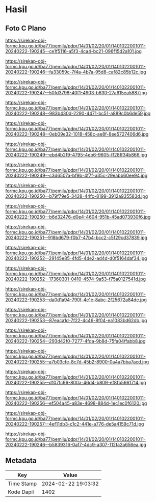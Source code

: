 # Hasil

## Foto C Plano

https://sirekap-obj-formc.kpu.go.id/ba77/pemilu/pdpr/14/01/02/20/01/1401022001011-20240222-190245--ce1f5116-a5f3-4ca4-bc21-096f15d2a101.jpg

https://sirekap-obj-formc.kpu.go.id/ba77/pemilu/pdpr/14/01/02/20/01/1401022001011-20240222-190246--fa33059c-7f4a-4b7a-95d8-caf82c85b12c.jpg

https://sirekap-obj-formc.kpu.go.id/ba77/pemilu/pdpr/14/01/02/20/01/1401022001011-20240222-190247--50fd3798-40f1-4903-b630-27a615ea5887.jpg

https://sirekap-obj-formc.kpu.go.id/ba77/pemilu/pdpr/14/01/02/20/01/1401022001011-20240222-190248--983b430d-2290-4471-bc51-a889c0b6de59.jpg

https://sirekap-obj-formc.kpu.go.id/ba77/pemilu/pdpr/14/01/02/20/01/1401022001011-20240222-190248--0eb09e32-1018-458c-ae8f-8ee5727406d6.jpg

https://sirekap-obj-formc.kpu.go.id/ba77/pemilu/pdpr/14/01/02/20/01/1401022001011-20240222-190249--ebd4b2f9-4795-4eb6-9605-ff28ff34b866.jpg

https://sirekap-obj-formc.kpu.go.id/ba77/pemilu/pdpr/14/01/02/20/01/1401022001011-20240222-190249--c3d6507a-bf9b-4f7f-a35c-29eabb60ee94.jpg

https://sirekap-obj-formc.kpu.go.id/ba77/pemilu/pdpr/14/01/02/20/01/1401022001011-20240222-190250--b79f79e5-3428-44fc-8199-3912a935583d.jpg

https://sirekap-obj-formc.kpu.go.id/ba77/pemilu/pdpr/14/01/02/20/01/1401022001011-20240222-190250--b6d32476-d0e4-4604-951b-45ad073930f6.jpg

https://sirekap-obj-formc.kpu.go.id/ba77/pemilu/pdpr/14/01/02/20/01/1401022001011-20240222-190251--918bd679-f0b7-47b4-bcc2-c5f29cd37839.jpg

https://sirekap-obj-formc.kpu.go.id/ba77/pemilu/pdpr/14/01/02/20/01/1401022001011-20240222-190252--29145e85-4fd5-4de2-ad4d-d0f5164daf34.jpg

https://sirekap-obj-formc.kpu.go.id/ba77/pemilu/pdpr/14/01/02/20/01/1401022001011-20240222-190252--17360301-0410-4574-9a53-f75a0127541d.jpg

https://sirekap-obj-formc.kpu.go.id/ba77/pemilu/pdpr/14/01/02/20/01/1401022001011-20240222-190253--da0d1a94-790f-4e1e-8abc-2f25672a84de.jpg

https://sirekap-obj-formc.kpu.go.id/ba77/pemilu/pdpr/14/01/02/20/01/1401022001011-20240222-190253--87eaca1d-7f22-4c46-8f04-ea1083bd62db.jpg

https://sirekap-obj-formc.kpu.go.id/ba77/pemilu/pdpr/14/01/02/20/01/1401022001011-20240222-190254--293d42f0-7277-4fda-9b8d-75fa04ffabb8.jpg

https://sirekap-obj-formc.kpu.go.id/ba77/pemilu/pdpr/14/01/02/20/01/1401022001011-20240222-190255--a7b03cfe-8c7d-45b2-8900-0a4a7bba7acd.jpg

https://sirekap-obj-formc.kpu.go.id/ba77/pemilu/pdpr/14/01/02/20/01/1401022001011-20240222-190255--d107fc96-800a-46d4-b809-ef8fb5661714.jpg

https://sirekap-obj-formc.kpu.go.id/ba77/pemilu/pdpr/14/01/02/20/01/1401022001011-20240222-190256--ef504a45-a83e-4698-884d-1ec1ec0f6120.jpg

https://sirekap-obj-formc.kpu.go.id/ba77/pemilu/pdpr/14/01/02/20/01/1401022001011-20240222-190257--4ef11db3-c1c2-441e-a776-de5a4159c71d.jpg

https://sirekap-obj-formc.kpu.go.id/ba77/pemilu/pdpr/14/01/02/20/01/1401022001011-20240222-190246--b5839316-0af7-4dc9-a307-112fa2a656ea.jpg


## Metadata

| Key        | Value               |
| ---------- | ------------------- |
| Time Stamp | 2024-02-22 19:03:32 |
| Kode Dapil | 1402                |



